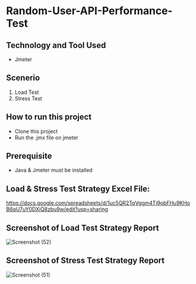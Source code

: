 # Random-User-API-Performance-Test

## Technology and Tool Used
- Jmeter

## Scenerio
1. Load Test
2. Stress Test

## How to run this project
- Clone this project
- Run the .jmx file on jmeter

## Prerequisite
- Java & Jmeter must be installed


## Load & Stress Test Strategy Excel File: 
https://docs.google.com/spreadsheets/d/1uc5QR2TqVggm4Tj9obFHu9KHoB6qU7uY0DXiQ8zbu9w/edit?usp=sharing

## Screenshot of Load Test Strategy Report
![Screenshot (52)](https://user-images.githubusercontent.com/29010350/194127363-13e37d33-355e-4376-acf9-06a7d2543588.png)

## Screenshot of Stress Test Strategy Report
![Screenshot (51)](https://user-images.githubusercontent.com/29010350/194126580-58b36426-2aec-475f-905a-21347faed9a1.png)
